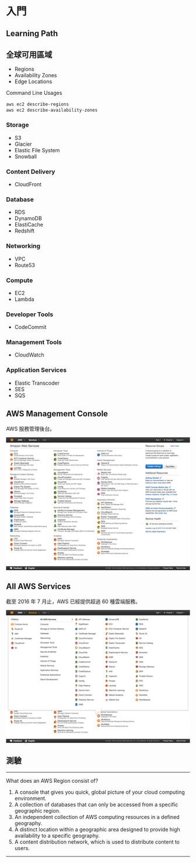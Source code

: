 
# 入門

## Learning Path

## 全球可用區域

* Regions
* Availability Zones
* Edge Locations

Command Line Usages

```
aws ec2 describe-regions
aws ec2 describe-availability-zones
```

### Storage

* S3
* Glacier
* Elastic File System
* Snowball

### Content Delivery

* CloudFront

### Database

* RDS
* DynamoDB
* ElastiCache
* Redshift

### Networking

* VPC
* Route53

### Compute

* EC2
* Lambda

### Developer Tools

* CodeCommit

### Management Tools

* CloudWatch

### Application Services

* Elastic Transcoder
* SES
* SQS

## AWS Management Console

AWS 服務管理後台。

![](assets/README-6dc53.png)

## All AWS Services

截至 2016 年 7 月止，AWS 已經提供超過 60 種雲端服務。

![](assets/README-c77de.png)

## 測驗

---

What does an AWS Region consist of?
1. A console that gives you quick, global picture of your cloud computing environment.
2. A collection of databases that can only be accessed from a specific geographic region.
3. An independent collection of AWS computing resources in a defined geography.
4. A distinct location within a geographic area designed to provide high availability to a specific geography.
5. A content distribution network, which is used to distribute content to users.

---
